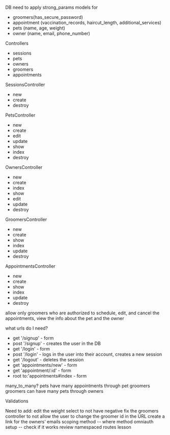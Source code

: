 DB
need to apply strong_params
models for 
- groomers(has_secure_password)
- appointment (vaccination_records, haircut_length, additional_services)
- pets (name, age, weight)
- owner (name, email, phone_number)

Controllers
- sessions
- pets
- owners
- groomers
- appointments 

SessionsController
- new
- create
- destroy

PetsController
- new
- create
- edit
- update
- show
- index
- destroy

OwnersController
- new
- create
- index
- show
- edit
- update 
- destroy

GroomersController
- new
- create
- show
- index
- update
- destroy

AppointmentsController
- new
- create
- show
- index
- update
- destroy

allow only groomers who are authorized to schedule, edit, and cancel the appointments, view the info about the pet and the owner

what urls do I need?
- get '/signup' - form
- post '/signup' - creates the user in the DB
- get '/login' - form
- post '/login' - logs in the user into their account, creates a new session
- get '/logout' - deletes the session
- get 'appointments/new' - form 
- get 'appointment/:id' - form
- root to:'appointments#index - form 
              
many_to_many? pets have many appointments through pet groomers 
              groomers can have many pets through owners

Validations


Need to add:
edit the weight select to not have negative
fix the groomers controller to not allow the user to change the groomer id in the URL
create a link for the owners' emails
scoping method -- where method
omniauth setup -- check if it works
review namespaced routes lesson 